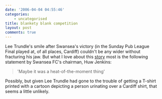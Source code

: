 ```yaml
---
date: '2006-04-04 04:55:46'
categories:
    - uncategorised
title: blankety blank competition
layout: post
comments: true
---
```

Lee Trundle's smile after Swansea's victory (in the Sunday Pub League
Final played at, of all places, Cardiff) couldn't be any wider without
fracturing his jaw. But what I love about this
[story](http://news.bbc.co.uk/sport2/hi/football/teams/s/swansea_city/4871362.stm)
most is the following statement by Swansea FC's chairman, Huw Jenkins:
> 'Maybe it was a heat-of-the-moment thing'

Possibly, but given Lee Trundle had gone to the trouble of getting a
T-shirt printed with a cartoon depicting a person urinating over a
Cardiff shirt, that seems a little unlikely.
